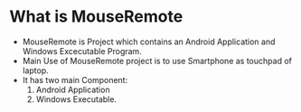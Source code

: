 # What is MouseRemote
- MouseRemote is Project which contains an Android Application and Windows Excecutable Program.
- Main Use of MouseRemote project is to use Smartphone as touchpad of laptop.
- It has two main Component:
    1. Android Application
    2. Windows Executable.

